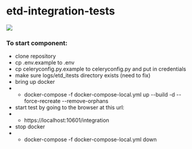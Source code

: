 # etd-integration-tests

<img src="https://github.com/harvard-lts/etd-integration-tests/actions/workflows/pytest.yml/badge.svg">

### To start component:
- clone repository
- cp .env.example to .env
- cp celeryconfig.py.example to celeryconfig.py and put in credentials
- make sure logs/etd_itests directory exists (need to fix)
- bring up docker
- - docker-compose -f docker-compose-local.yml up --build -d --force-recreate --remove-orphans
- start test by going to the browser at this url:
- - https://localhost:10601/integration
- stop docker 
- - docker-compose -f docker-compose-local.yml down
